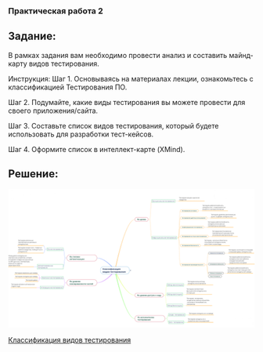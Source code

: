 ### Практическая работа 2
## Задание:
В рамках задания вам необходимо провести анализ и составить майнд-карту видов тестирования.

Инструкция:
Шаг 1. Основываясь на материалах лекции, ознакомьтесь с классификацией Тестирования ПО.

Шаг 2. Подумайте, какие виды тестирования вы можете провести для своего приложения/сайта.

Шаг 3. Составьте список видов тестирования, который будете использовать для разработки тест-кейсов.

Шаг 4. Оформите список в интеллект-карте (XMind).

## Решение: 

![Классификация видов тестирования](https://github.com/Ask1509/SOFTWARE_TESTER/blob/main/img/Классификация%20видов%20тестирования.png)

[Классификация видов тестирования](https://www.mindomo.com/mindmap/mind-map-ca9ab87edbb05bc36142d781f94d468f)
